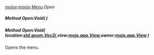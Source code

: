 _[mojox](../../modules/mojox/mojox-module.md):[mojox](../../modules/mojox/mojox-module.md).[Menu](../../modules/mojox/mojox-menu.md).Open_
##### Method Open:Void(  )
##### Method Open:Void( location:[std.geom.Vec2i](../../modules/std/std-geom-vec2i.md),view:[mojo.app.View](../../modules/mojo/mojo-app-view.md),owner:[mojo.app.View](../../modules/mojo/mojo-app-view.md) )
Opens the menu.
